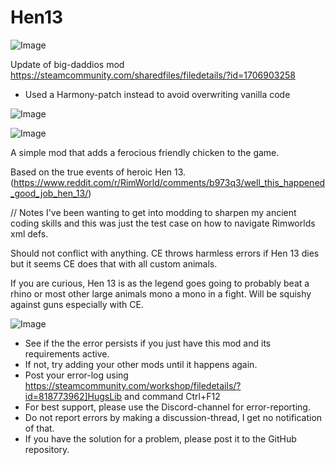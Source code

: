 # Hen13

![Image](https://i.imgur.com/buuPQel.png)

Update of big-daddios mod
https://steamcommunity.com/sharedfiles/filedetails/?id=1706903258

- Used a Harmony-patch instead to avoid overwriting vanilla code

![Image](https://i.imgur.com/pufA0kM.png)

	
![Image](https://i.imgur.com/Z4GOv8H.png)

A simple mod that adds a ferocious friendly chicken to the game.   

Based on the true events of heroic Hen 13. (https://www.reddit.com/r/RimWorld/comments/b973q3/well_this_happened_good_job_hen_13/)



// Notes
I've been wanting to get into modding to sharpen my ancient coding skills and this was just the test case on how to navigate Rimworlds xml defs.

Should not conflict with anything.  CE throws harmless errors if Hen 13 dies but it seems CE does that with all custom animals.

If you are curious, Hen 13 is as the legend goes going to probably beat a rhino or most other large animals mono a mono in a fight.  Will be squishy against guns especially with CE.

![Image](https://i.imgur.com/PwoNOj4.png)



-  See if the the error persists if you just have this mod and its requirements active.
-  If not, try adding your other mods until it happens again.
-  Post your error-log using https://steamcommunity.com/workshop/filedetails/?id=818773962]HugsLib and command Ctrl+F12
-  For best support, please use the Discord-channel for error-reporting.
-  Do not report errors by making a discussion-thread, I get no notification of that.
-  If you have the solution for a problem, please post it to the GitHub repository.




